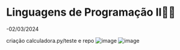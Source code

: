 # Linguagens de Programação II🐱‍👤
-02/03/2024

criação calculadora.py/teste e repo
![image](https://github.com/GabrielBianconiconi/ECM252_LP2/assets/129229235/ae9aa09a-55f3-4596-8d3f-79c19e563e3b)
![image](https://github.com/GabrielBianconiconi/ECM252_LP2/assets/129229235/58726cbf-981f-4926-af57-fe65874f18b4)

